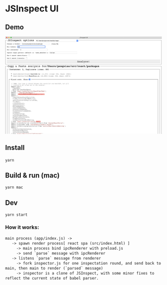 # JSInspect UI

## Demo

![demo](demo.png)

## Install

`yarn`

## Build & run (mac)

```
yarn mac
```

## Dev

```
yarn start
```

### How it works:

```
main process (app/index.js) ->
   -> spawn render process[ react spa (src/index.html) ]
     -> main process bind ipcRenderer with preload.js
     -> send `parse` message with ipcRenderer
   -> listens `parse` message from renderer
     -> fork inspector.js for one inspectation round, and send back to main, then main to render (`parsed` message)
     -> inspector is a clone of JSInspect, with some minor fixes to reflect the current state of babel parser.
```
